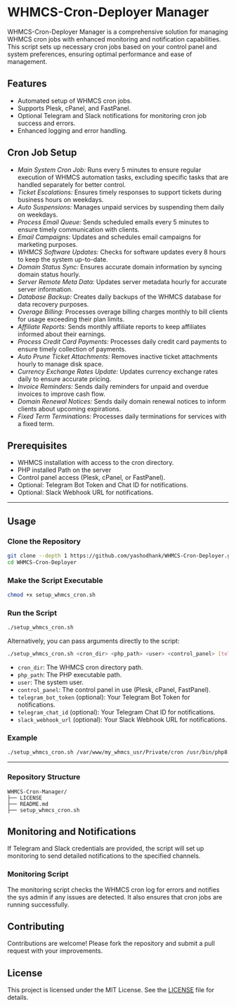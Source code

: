 # WHMCS-Cron-Deployer Manager

WHMCS-Cron-Deployer Manager is a comprehensive solution for managing WHMCS cron jobs with enhanced monitoring and notification capabilities. This script sets up necessary cron jobs based on your control panel and system preferences, ensuring optimal performance and ease of management.

## Features

- Automated setup of WHMCS cron jobs.
- Supports Plesk, cPanel, and FastPanel.
- Optional Telegram and Slack notifications for monitoring cron job success and errors.
- Enhanced logging and error handling.

## Cron Job Setup
- *Main System Cron Job:* Runs every 5 minutes to ensure regular execution of WHMCS automation tasks, excluding specific tasks that are handled separately for better control.
- *Ticket Escalations:* Ensures timely responses to support tickets during business hours on weekdays.
- *Auto Suspensions:* Manages unpaid services by suspending them daily on weekdays.
- *Process Email Queue:* Sends scheduled emails every 5 minutes to ensure timely communication with clients.
- *Email Campaigns:* Updates and schedules email campaigns for marketing purposes.
- *WHMCS Software Updates:* Checks for software updates every 8 hours to keep the system up-to-date.
- *Domain Status Sync:* Ensures accurate domain information by syncing domain status hourly.
- *Server Remote Meta Data:* Updates server metadata hourly for accurate server information.
- *Database Backup:* Creates daily backups of the WHMCS database for data recovery purposes.
- *Overage Billing:* Processes overage billing charges monthly to bill clients for usage exceeding their plan limits.
- *Affiliate Reports:* Sends monthly affiliate reports to keep affiliates informed about their earnings.
- *Process Credit Card Payments:* Processes daily credit card payments to ensure timely collection of payments.
- *Auto Prune Ticket Attachments:* Removes inactive ticket attachments hourly to manage disk space.
- *Currency Exchange Rates Update:* Updates currency exchange rates daily to ensure accurate pricing.
- *Invoice Reminders:* Sends daily reminders for unpaid and overdue invoices to improve cash flow.
- *Domain Renewal Notices:* Sends daily domain renewal notices to inform clients about upcoming expirations.
- *Fixed Term Terminations:* Processes daily terminations for services with a fixed term.

## Prerequisites

- WHMCS installation with access to the cron directory.
- PHP installed Path on the server
- Control panel access (Plesk, cPanel, or FastPanel).
- Optional: Telegram Bot Token and Chat ID for notifications.
- Optional: Slack Webhook URL for notifications.

----

## Usage

### Clone the Repository

```bash
git clone --depth 1 https://github.com/yashodhank/WHMCS-Cron-Deployer.git
cd WHMCS-Cron-Deployer
```

### Make the Script Executable

```bash
chmod +x setup_whmcs_cron.sh
```

### Run the Script

```bash
./setup_whmcs_cron.sh
```

Alternatively, you can pass arguments directly to the script:

```bash
./setup_whmcs_cron.sh <cron_dir> <php_path> <user> <control_panel> [telegram_bot_token] [telegram_chat_id] [slack_webhook_url]
```

- `cron_dir`: The WHMCS cron directory path.
- `php_path`: The PHP executable path.
- `user`: The system user.
- `control_panel`: The control panel in use (Plesk, cPanel, FastPanel).
- `telegram_bot_token` (optional): Your Telegram Bot Token for notifications.
- `telegram_chat_id` (optional): Your Telegram Chat ID for notifications.
- `slack_webhook_url` (optional): Your Slack Webhook URL for notifications.

### Example

```bash
./setup_whmcs_cron.sh /var/www/my_whmcs_usr/Private/cron /usr/bin/php8.1 myuser Plesk your_bot_token your_chat_id your_slack_webhook_url
```
----

### Repository Structure

```
WHMCS-Cron-Manager/
├── LICENSE
├── README.md
├── setup_whmcs_cron.sh
```

## Monitoring and Notifications

If Telegram and Slack credentials are provided, the script will set up monitoring to send detailed notifications to the specified channels.

### Monitoring Script

The monitoring script checks the WHMCS cron log for errors and notifies the sys admin if any issues are detected. It also ensures that cron jobs are running successfully.

## Contributing

Contributions are welcome! Please fork the repository and submit a pull request with your improvements.

## License

This project is licensed under the MIT License. See the [LICENSE](LICENSE) file for details.
